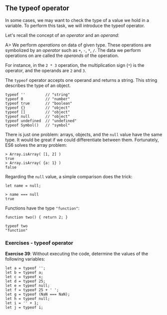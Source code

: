 ## The typeof operator

In some cases, we may want to check the type of a value we hold in a variable. To perform this task, we will introduce the typeof operator.

Let's recall the concept of an *operator* and an *operand*:

A> We perform *operations* on data of given type. These operations are symbolized by an *operator* such as `+`, `-`, `*`, `/`. The data we perform operations on are called the *operands* of the operation.

For instance, in the `2 * 3` operation, the multiplication sign (`*`) is the operator, and the operands are `2` and `3`.

The `typeof` operator accepts one operand and returns a string. This string describes the type of an object.

```
typeof ''         // "string"
typeof 0          // "number"
typeof true       // "boolean"
typeof {}         // "object"
typeof []         // "object"
typeof null       // "object"
typeof undefined  // "undefined"
typeof Symbol()   // "symbol"
```

There is just one problem: arrays, objects, and the `null` value have the same type. It would be great if we could differentiate between them. Fortunately, ES6 solves the array problem:

```
> Array.isArray( [1, 2] )
true
> Array.isArray( {a: 1} )
false
```

Regarding the `null` value, a simple comparison does the trick:

```
let name = null;

> name === null
true
```

Functions have the type `"function"`:

```
function two() { return 2; }

typeof two
"function"
```

### Exercises - typeof operator

**Exercise 39**: Without executing the code, determine the values of the following variables:

```
let a = typeof '';
let b = typeof a;
let c = typeof x;
let d = typeof 25;
let e = typeof null;
let f = typeof 25 + ' ';
let g = typeof (NaN === NaN);
let h = typeof null;
let i = '' + 1;
let j = typeof i;
```
